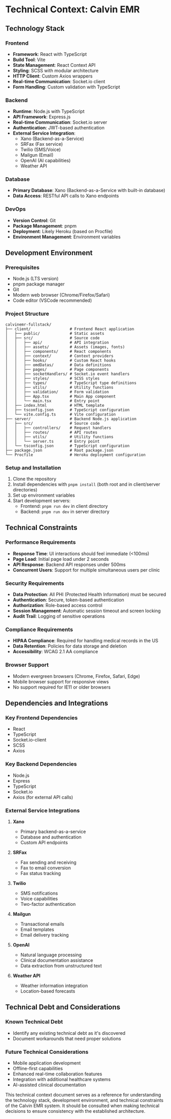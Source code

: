 # Technical Context: Calvin EMR

## Technology Stack

### Frontend

- **Framework**: React with TypeScript
- **Build Tool**: Vite
- **State Management**: React Context API
- **Styling**: SCSS with modular architecture
- **HTTP Client**: Custom Axios wrappers
- **Real-time Communication**: Socket.io client
- **Form Handling**: Custom validation with TypeScript

### Backend

- **Runtime**: Node.js with TypeScript
- **API Framework**: Express.js
- **Real-time Communication**: Socket.io server
- **Authentication**: JWT-based authentication
- **External Service Integration**:
  - Xano (Backend-as-a-Service)
  - SRFax (Fax service)
  - Twilio (SMS/Voice)
  - Mailgun (Email)
  - OpenAI (AI capabilities)
  - Weather API

### Database

- **Primary Database**: Xano (Backend-as-a-Service with built-in database)
- **Data Access**: RESTful API calls to Xano endpoints

### DevOps

- **Version Control**: Git
- **Package Management**: pnpm
- **Deployment**: Likely Heroku (based on Procfile)
- **Environment Management**: Environment variables

## Development Environment

### Prerequisites

- Node.js (LTS version)
- pnpm package manager
- Git
- Modern web browser (Chrome/Firefox/Safari)
- Code editor (VSCode recommended)

### Project Structure

```
calvinemr-fullstack/
├── client/                 # Frontend React application
│   ├── public/             # Static assets
│   ├── src/                # Source code
│   │   ├── api/            # API integration
│   │   ├── assets/         # Assets (images, fonts)
│   │   ├── components/     # React components
│   │   ├── context/        # Context providers
│   │   ├── hooks/          # Custom React hooks
│   │   ├── omdDatas/       # Data definitions
│   │   ├── pages/          # Page components
│   │   ├── socketHandlers/ # Socket.io event handlers
│   │   ├── styles/         # SCSS styles
│   │   ├── types/          # TypeScript type definitions
│   │   ├── utils/          # Utility functions
│   │   ├── validation/     # Form validation
│   │   ├── App.tsx         # Main App component
│   │   └── main.tsx        # Entry point
│   ├── index.html          # HTML template
│   ├── tsconfig.json       # TypeScript configuration
│   └── vite.config.ts      # Vite configuration
├── server/                 # Backend Node.js application
│   ├── src/                # Source code
│   │   ├── controllers/    # Request handlers
│   │   ├── routes/         # API routes
│   │   ├── utils/          # Utility functions
│   │   └── server.ts       # Entry point
│   └── tsconfig.json       # TypeScript configuration
├── package.json            # Root package.json
└── Procfile                # Heroku deployment configuration
```

### Setup and Installation

1. Clone the repository
2. Install dependencies with `pnpm install` (both root and in client/server directories)
3. Set up environment variables
4. Start development servers:
   - Frontend: `pnpm run dev` in client directory
   - Backend: `pnpm run dev` in server directory

## Technical Constraints

### Performance Requirements

- **Response Time**: UI interactions should feel immediate (<100ms)
- **Page Load**: Initial page load under 2 seconds
- **API Response**: Backend API responses under 500ms
- **Concurrent Users**: Support for multiple simultaneous users per clinic

### Security Requirements

- **Data Protection**: All PHI (Protected Health Information) must be secured
- **Authentication**: Secure, token-based authentication
- **Authorization**: Role-based access control
- **Session Management**: Automatic session timeout and screen locking
- **Audit Trail**: Logging of sensitive operations

### Compliance Requirements

- **HIPAA Compliance**: Required for handling medical records in the US
- **Data Retention**: Policies for data storage and deletion
- **Accessibility**: WCAG 2.1 AA compliance

### Browser Support

- Modern evergreen browsers (Chrome, Firefox, Safari, Edge)
- Mobile browser support for responsive views
- No support required for IE11 or older browsers

## Dependencies and Integrations

### Key Frontend Dependencies

- React
- TypeScript
- Socket.io-client
- SCSS
- Axios

### Key Backend Dependencies

- Node.js
- Express
- TypeScript
- Socket.io
- Axios (for external API calls)

### External Service Integrations

1. **Xano**

   - Primary backend-as-a-service
   - Database and authentication
   - Custom API endpoints

2. **SRFax**

   - Fax sending and receiving
   - Fax to email conversion
   - Fax status tracking

3. **Twilio**

   - SMS notifications
   - Voice capabilities
   - Two-factor authentication

4. **Mailgun**

   - Transactional emails
   - Email templates
   - Email delivery tracking

5. **OpenAI**

   - Natural language processing
   - Clinical documentation assistance
   - Data extraction from unstructured text

6. **Weather API**
   - Weather information integration
   - Location-based forecasts

## Technical Debt and Considerations

### Known Technical Debt

- Identify any existing technical debt as it's discovered
- Document workarounds that need proper solutions

### Future Technical Considerations

- Mobile application development
- Offline-first capabilities
- Enhanced real-time collaboration features
- Integration with additional healthcare systems
- AI-assisted clinical documentation

This technical context document serves as a reference for understanding the technology stack, development environment, and technical constraints of the Calvin EMR system. It should be consulted when making technical decisions to ensure consistency with the established architecture.
